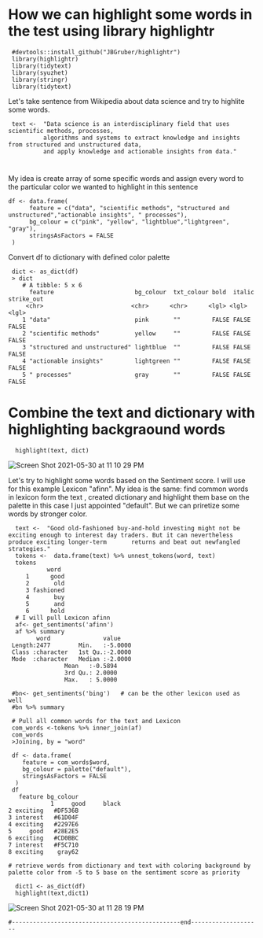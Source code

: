 # How we can highlight some words in the test using library highlightr
 
     #devtools::install_github("JBGruber/highlightr")
     library(highlightr)
     library(tidytext)
     library(syuzhet)
     library(stringr)
     library(tidytext)
Let's take sentence from Wikipedia about data science and try to highlite some words.

     text <-  "Data science is an interdisciplinary field that uses scientific methods, processes, 
              algorithms and systems to extract knowledge and insights from structured and unstructured data,
              and apply knowledge and actionable insights from data."
# 
My idea is create array of some specific words and assign every word to the particular color we wanted to highlight in this sentence
    
    df <- data.frame(
          feature = c("data", "scientific methods", "structured and unstructured","actionable insights", " processes"),
          bg_colour = c("pink", "yellow", "lightblue","lightgreen", "gray"),
          stringsAsFactors = FALSE
     ) 
 Convert df to dictionary with defined color palette
 
     dict <- as_dict(df)
     > dict
        # A tibble: 5 x 6
          feature                       bg_colour  txt_colour bold  italic strike_out
         <chr>                         <chr>      <chr>      <lgl> <lgl>  <lgl>     
        1 "data"                        pink       ""         FALSE FALSE  FALSE     
        2 "scientific methods"          yellow     ""         FALSE FALSE  FALSE     
        3 "structured and unstructured" lightblue  ""         FALSE FALSE  FALSE     
        4 "actionable insights"         lightgreen ""         FALSE FALSE  FALSE     
        5 " processes"                  gray       ""         FALSE FALSE  FALSE     

# Combine the text and dictionary with highlighting backgraound words
      highlight(text, dict)
![Screen Shot 2021-05-30 at 11 10 29 PM](https://user-images.githubusercontent.com/16123495/120147971-5f212a00-c19c-11eb-83eb-2a05085bb804.png)

 Let's try to highlight some words based on the Sentiment score. I will use for this example Lexicon "afinn". My idea is the same: find common words in lexicon form the text , created dictionary and highlight them base on the palette in this case I just appointed "default". But we can priretize some words by stronger color.
 
      text <-  "Good old-fashioned buy-and-hold investing might not be exciting enough to interest day traders. But it can nevertheless produce exciting longer-term       returns and beat out newfangled strategies."
      tokens <-  data.frame(text) %>% unnest_tokens(word, text)
      tokens
               word
         1      good
         2       old
         3 fashioned
         4       buy
         5       and
         6      hold
      # I will pull Lexicon afinn   
      af<- get_sentiments('afinn')
      af %>% summary
            word               value        
     Length:2477        Min.   :-5.0000  
     Class :character   1st Qu.:-2.0000  
     Mode  :character   Median :-2.0000  
                    Mean   :-0.5894  
                    3rd Qu.: 2.0000  
                    Max.   : 5.0000  

     #bn<- get_sentiments('bing')   # can be the other lexicon used as well
     #bn %>% summary
     
     # Pull all common words for the text and Lexicon
     com_words <-tokens %>% inner_join(af)
     com_words
     >Joining, by = "word"
     
     df <- data.frame(
        feature = com_words$word,
        bg_colour = palette("default"),
        stringsAsFactors = FALSE
      )
     df
       feature bg_colour
				1     good     black
    2 exciting   #DF536B
    3 interest   #61D04F
    4 exciting   #2297E6
    5     good   #28E2E5
    6 exciting   #CD0BBC
    7 interest   #F5C710
    8 exciting    gray62
    
    # retrieve words from dictionary and text with coloring background by palette color from -5 to 5 base on the sentiment score as priority

      dict1 <- as_dict(df)
      highlight(text,dict1)

![Screen Shot 2021-05-30 at 11 28 19 PM](https://user-images.githubusercontent.com/16123495/120149579-c809a180-c19e-11eb-984f-6730541b96de.png)


    #------------------------------------------------end--------------------
